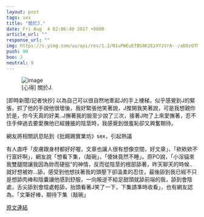```yaml
---
layout: post
tags: sex
title: "關於J."
date: Fri Aug  4 02:06:49 2017 +0800
article_url: ""
response_url: ""
img: https://s.yimg.com/uu/api/res/1.2/N1uPWEuEfBS8K2EzXYzVrA--/aD0zOTM7dz01MjY7c209MTthcHBpZD15dGFjaHlvbg--/http://media.zenfs.com/zh-Hant-TW/homerun/nownews.com/cd40b87da477bf0d93ef449080cbea9c
push: 90
boo: 2
neutral: 9
---
```


<figure>
<img src="https://s.yimg.com/uu/api/res/1.2/N1uPWEuEfBS8K2EzXYzVrA--/aD0zOTM7dz01MjY7c209MTthcHBpZD15dGFjaHlvbg--/http://media.zenfs.com/zh-Hant-TW/homerun/nownews.com/cd40b87da477bf0d93ef449080cbea9c" alt="image">
<figcaption>
[心得] 關於J.
</figcaption>
</figure>



[即時新聞/記者快抄] 以為自己可以很自然地牽起J的手上樓梯，似乎感覺到J的緊張，抓了他的手說他很壞後，我好緊張他笑著說，J推開我笑著說，可是我想親你於是，你今天真的好美..J撫著我的臉至少說了三次，接著J吻了上來愛撫著，忍不住手伸過去要愛撫他已經腫脹的陰莖時，我感覺到很羞恥卻又興奮期待。

網友將相關訊息貼到《批踢踢實業坊》sex，引起熱議

有人直呼「皮膚跟身材都好好喔，文章也讓人很有想像空間，好文章」、「欸欸欸不行富奸啊」，網友說「想看下集，（敲碗」，「傻妹竟然不睡」。原PO說，「小淫貓來我雙腿間讓我因為妳而硬挺”的神情，反而從陰莖的根部舔著，昨天聊天的時候..就好想被妳...舔，感受到他想扶著我的頭壓下卻溫柔的忍住，最後舔到我已經不只是想舔肉棒和陰囊讓他感到舒服，一向叛逆不給足甜頭就舔前端的我，舔到會陰處，舌尖舔到會陰處輕舔，抬頭看著J笑了一下，下集請準時收看」，也有網友認為，「文筆好棒，期待下集（敲碗」

<a href = "https://www.ptt.cc/bbs/sex/M.1501783612.A.EF3.html">原文連結</a>

